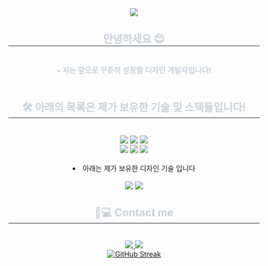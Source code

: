 <div align= "center">
    <img src="https://capsule-render.vercel.app/api?type=waving&color=9782fd&height=180&text=Welcome!%20I'm%20Sehee!&animation=&fontColor=ffffff&fontSize=60" />
    </div>
    <div align= "center"> 
    <h2 style="border-bottom: 1px solid #21262d; color: #c9d1d9;"> 안녕하세요 😊 </h2>  
    <div style="font-weight: 700; font-size: 15px; text-align: center; color: #c9d1d9;"> 
    <br>
       • 저는 앞으로 꾸준히 성장할 디자인 개발자입니다! </li>
    <br>
    <br>
    </div>
    <div align= "center">
    <h2 style="border-bottom: 1px solid #21262d; color: #c9d1d9;"> 🛠️ 아래의 목록은 제가 보유한 기술 및 스택들입니다! </h2> <br> 
    <div style="margin: 0 auto; text-align: center;" align= "center"> 
        <img src="https://img.shields.io/badge/HTML5-E34F26?style=for-the-badge&logo=HTML5&logoColor=white">
        <img src="https://img.shields.io/badge/CSS3-1572B6?style=for-the-badge&logo=CSS3&logoColor=white">
        <img src="https://img.shields.io/badge/Sass-CC6699?style=for-the-badge&logo=Sass&logoColor=white">
        <br>
        <img src="https://img.shields.io/badge/jQuery-0769AD?style=for-the-badge&logo=jQuery&logoColor=white">
        <img src="https://img.shields.io/badge/Javascript-F7DF1E?style=for-the-badge&logo=Javascript&logoColor=white">
        <img src="https://img.shields.io/badge/Slack-4A154B?style=for-the-badge&logo=Slack&logoColor=white">
    <div>
    <br>
      <li>
        아래는 제가 보유한 디자인 기술 입니다
      </li>
      <br>
      <img src="https://img.shields.io/badge/Adobe%20Photoshop-31A8FF?logo=adobephotoshop&logoColor=fff&style=for-the-badge">
      <img src="https://img.shields.io/badge/Adobe%20Illustrator-FF9A00?logo=adobeillustrator&logoColor=fff&style=for-the-badge">
    </div>
    </div>
    </div>
    <div align= "center">
    <h2 style="border-bottom: 1px solid #21262d; color: #c9d1d9;"> 👩💻 Contact me </h2> <br> 
    <div align= "center">
      <a href=mailto:> 
        <img src="https://img.shields.io/badge/Gmail-EA4335?style=for-the-badge&logo=Gmail&logoColor=white&link=mailto:"> </a>
      <a href=>
        <img src="https://img.shields.io/badge/Instagram-E4405F?style=for-the-badge&logo=Instagram&logoColor=white&link="> </a>
    </div>
    <a href="https://git.io/streak-stats"><img src="https://streak-stats.demolab.com?user=JjMK07141&theme=tokyonight-duo&hide_border=true&border_radius=4.6&locale=ko&date_format=%5BY.%5Dn.j&mode=weekly" alt="GitHub Streak" /></a>
    <br> 
    <div align= "center">  </div> 
    </div>


